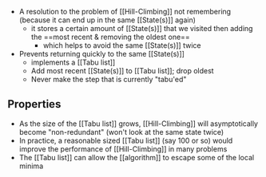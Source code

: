 - A resolution to the problem of [[Hill-Climbing]] not remembering (because it can end up in the same [[State(s)]] again)
	- it stores a certain amount of [[State(s)]] that we visited then adding the ==most recent & removing the oldest one==
		- which helps to avoid the same [[State(s)]] twice
- Prevents returning quickly to the same [[State(s)]]
	-  implements a [[Tabu list]]
	- Add most recent [[State(s)]] to [[Tabu list]]; drop oldest
	- Never make the step that is currently "tabu'ed"

## Properties
- As the size of the [[Tabu list]] grows, [[Hill-Climbing]] will asymptotically become "non-redundant" (won't look at the same state twice)
- In practice, a reasonable sized [[Tabu list]] (say 100 or so) would improve the performance of [[Hill-Climbing]] in many problems
- The [[Tabu list]] can allow the [[algorithm]] to escape some of the local minima

